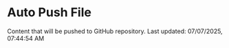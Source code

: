 # Auto Push File

Content that will be pushed to GitHub repository.
Last updated: 07/07/2025, 07:44:54 AM